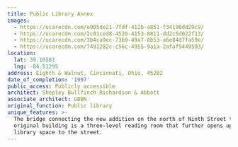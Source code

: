 ```yaml
---
title: Public Library Annex
images:
  - https://ucarecdn.com/e905de21-7fdf-412b-a851-f34190dd29c9/
  - https://ucarecdn.com/2c01ced8-4520-4153-8811-dd2c5d022f13/
  - https://ucarecdn.com/3b4ca9ec-73b9-49a7-8b53-a6e84d7fa59e/
  - https://ucarecdn.com/7491282c-c56c-4955-9a1a-2afaf9449593/
location:
  lat: 39.10581
  lng: -84.51295
address: Eighth & Walnut, Cincinnati, Ohio, 45202
date_of_completion: '1997'
public_access: Publicly accessible
architect: Shepley Bullfinch Richardson & Abbott
associate_architect: GBBN
original_function: Public library
unique_features: >-
  The bridge connecting the new addition on the north of Ninth Street to the
  original building is a three-level reading room that further opens up the
  library space to the street.
---
```

